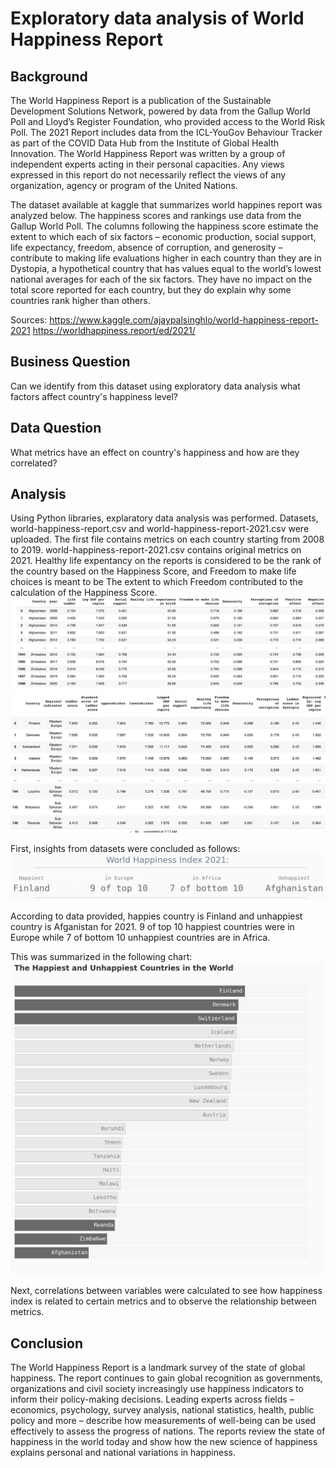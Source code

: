 # Exploratory data analysis of World Happiness Report 

## Background 

The World Happiness Report is a publication of the Sustainable Development Solutions Network, powered by data from the Gallup World Poll and Lloyd’s Register Foundation, who provided access to the World Risk Poll. The 2021 Report includes data from the ICL-YouGov Behaviour Tracker as part of the COVID Data Hub from the Institute of Global Health Innovation. The World Happiness Report was written by a group of independent experts acting in their personal capacities. Any views expressed in this report do not necessarily reflect the views of any organization, agency or program of the United Nations.

The dataset available at kaggle that summarizes world happines report was analyzed below. 
The happiness scores and rankings use data from the Gallup World Poll. The columns following the happiness score estimate the extent to which each of six factors – economic production, social support, life expectancy, freedom, absence of corruption, and generosity – contribute to making life evaluations higher in each country than they are in Dystopia, a hypothetical country that has values equal to the world’s lowest national averages for each of the six factors. They have no impact on the total score reported for each country, but they do explain why some countries rank higher than others. 

Sources: https://www.kaggle.com/ajaypalsinghlo/world-happiness-report-2021
https://worldhappiness.report/ed/2021/

## Business Question

Can we identify from this dataset using exploratory data analysis what factors affect country's happiness level?

## Data Question

What metrics have an effect on country's happiness and how are they correlated?

## Analysis 

Using Python libraries, explaratory data analysis was performed. Datasets, world-happiness-report.csv and world-happiness-report-2021.csv were uploaded. The first file contains metrics on each country starting from 2008 to 2019. world-happiness-report-2021.csv contains original metrics on 2021. Healthy life expentancy on the reports is considered to be the rank of the country based on the Happiness Score, and Freedom to make life choices is meant to be The extent to which Freedom contributed to the calculation of the Happiness Score.
![](https://github.com/DurdonaG/WorldHappinessReport/blob/main/Images/Screen%20Shot%202021-04-15%20at%202.31.08%20AM.png)
![](https://github.com/DurdonaG/WorldHappinessReport/blob/main/Images/Screen%20Shot%202021-04-15%20at%202.31.31%20AM.png)

First, insights from datasets were concluded as follows: 
![](https://github.com/DurdonaG/WorldHappinessReport/blob/main/Images/image.png)

According to data provided, happies country is Finland and unhappiest country is Afganistan for 2021. 9 of top 10 happiest countries were in Europe while 7 of bottom 10 unhappiest countries are in Africa. 

This was summarized in the following chart: 
![](https://github.com/DurdonaG/WorldHappinessReport/blob/main/Images/summary1.png)

Next, correlations between variables were calculated to see how happiness index is related to certain metrics and to observe the relationship between metrics. 



## Conclusion
The World Happiness Report is a landmark survey of the state of global happiness. The report continues to gain global recognition as governments, organizations and civil society increasingly use happiness indicators to inform their policy-making decisions. Leading experts across fields – economics, psychology, survey analysis, national statistics, health, public policy and more – describe how measurements of well-being can be used effectively to assess the progress of nations. The reports review the state of happiness in the world today and show how the new science of happiness explains personal and national variations in happiness. 
